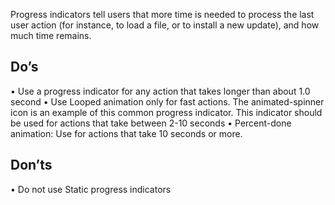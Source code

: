 Progress indicators tell users that more time is needed to process the last user action (for instance, to load a file, or to install a new update), and how much time remains.

## Do’s
•	Use a progress indicator for any action that takes longer than about 1.0 second
•	Use Looped animation only for fast actions. The animated-spinner icon is an example of this common progress indicator. This indicator should be used for actions that take between 2-10 seconds
•	Percent-done animation: Use for actions that take 10 seconds or more.

## Don’ts
•	Do not use Static progress indicators
